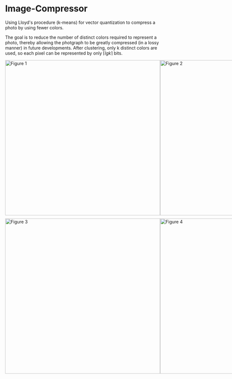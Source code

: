 # Image-Compressor
Using Lloyd's procedure (k-means) for vector quantization to compress a photo by using fewer colors.

The goal is to reduce the number of distinct colors required to represent a photo, thereby allowing the photgraph to be greatly compressed (in a lossy manner) in future developments. 
After clustering, only k distinct colors are used, so each pixel can be represented by only $\lceil lg \textit{k} \rceil$ bits.

<div style="display: flex; justify-content: space-around; margin-bottom: 10px;">
  <img src="https://github.com/user-attachments/assets/daace162-8634-468d-bcef-ae9d8fdc9773" alt="Figure 1" width="500"/>
  <img src="https://github.com/user-attachments/assets/a5f8e1e3-fa3e-4aac-bb05-b2c1a096a36b" alt="Figure 2" width="500"/>
</div>
<div style="display: flex; justify-content: space-around;">
  <img src="https://github.com/user-attachments/assets/a639e9a0-30e0-4a1c-8569-c04eb005de82" alt="Figure 3" width="500"/>
  <img src="https://github.com/user-attachments/assets/acc5582c-0ca0-479f-ba24-012717e69dab" alt="Figure 4" width="500"/>
</div>
